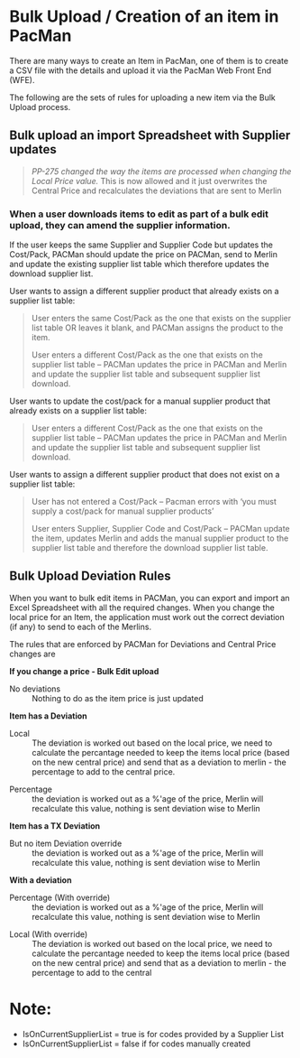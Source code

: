 # Bulk Upload / Creation of an item in PacMan

There are many ways to create an Item in PacMan, one of them is to create a CSV file with the details and upload it via the PacMan Web Front End (WFE).

The following are the sets of rules for uploading a new item via the Bulk Upload process.


## Bulk upload an import Spreadsheet with Supplier updates

> *PP-275 changed the way the items are processed when changing the Local Price value.*
> This is now allowed and it just overwrites the Central Price and recalculates the deviations that are sent to Merlin

### **When a user downloads items to edit as part of a bulk edit upload, they can amend the supplier information.**

If the user keeps the same Supplier and Supplier Code but updates the Cost/Pack, PACMan should update the price on PACMan, send to Merlin and update the existing supplier list table which therefore updates the download supplier list.

User wants to assign a different supplier product that already exists on a supplier list table:

>	User enters the same Cost/Pack as the one that exists on the supplier list table OR leaves it blank, and PACMan assigns the product to the item.
>
>	User enters a different Cost/Pack as the one that exists on the supplier list table – PACMan updates the price in PACMan and Merlin and update the supplier
>	list table and subsequent supplier list download.

User wants to update the cost/pack for a manual supplier product that already exists on a supplier list table:

>	User enters a different Cost/Pack as the one that exists on the supplier list table – PACMan updates the price in PACMan and Merlin and update the 
>   supplier list table and subsequent supplier list download.

User wants to assign a different supplier product that does not exist on a supplier list table:

>	User has not entered a Cost/Pack – Pacman errors with ‘you must supply a cost/pack for manual supplier products’
>
>	User enters Supplier, Supplier Code and Cost/Pack – PACMan update the item, updates Merlin and adds the manual supplier product to the supplier list table 
>   and therefore the download supplier list table.


## Bulk Upload Deviation Rules


When you want to bulk edit items in PACMan, you can export and import an Excel Spreadsheet with all the required changes. 
When you change the local price for an Item, the application must work out the correct deviation (if any) to send to each of the Merlins.

The rules that are enforced by PACMan for Deviations and Central Price changes are

**If you change a price - Bulk Edit upload**

<dl>
  <dt>No deviations</dt>
  <dd>Nothing to do as the item price is just updated</dd>
</dl>

**Item has a Deviation**

<dl>
	<dt>Local</dt>
	<dd>The deviation is worked out based on the local price, we need to calculate the percantage needed to keep the items local price (based on the new central price) and send that as a deviation to merlin - the percentage to add to the central price.</dd>
</dl>

<dl>
	<dt>Percentage</dt>
	<dd>the deviation is worked out as a %'age of the price, Merlin will recalculate this value, nothing is sent deviation wise to Merlin</dd>
</dl>

**Item has a TX Deviation**

<dl>
	<dt>But no item Deviation override</dt>
	<dd>the deviation is worked out as a %'age of the price, Merlin will recalculate this value, nothing is sent deviation wise to  Merlin</dd>
</dl>


**With a deviation**

<dl>
	<dt>Percentage (With override)</dt>
	<dd>the deviation is worked out as a %'age of the price, Merlin will recalculate this value, nothing is sent deviation wise to Merlin</dd>
</dl>

<dl>
	<dt>Local (With override)</dt>
	<dd>The deviation is worked out based on the local price, we need to calculate the percantage needed to keep the items local price (based on the new central price) and send that as a deviation to merlin - the percentage to add to the central </dd>
</dl>

# Note:

- IsOnCurrentSupplierList = true is for codes provided by a Supplier List
- IsOnCurrentSupplierList = false if for codes manually created